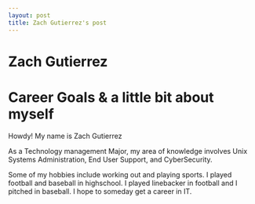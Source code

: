 ```yaml
---
layout: post
title: Zach Gutierrez's post
---
```


# Zach Gutierrez

# Career Goals & a little bit about myself

Howdy! My name is Zach Gutierrez

As a Technology management Major, my area of knowledge involves Unix Systems Administration, End User Support, and CyberSecurity.

Some of my hobbies include working out and playing sports. I played football and baseball in highschool. I played linebacker in football
and I pitched in baseball. I hope to someday get a career in IT.
